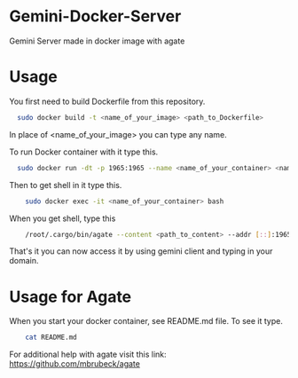 # Gemini-Docker-Server
Gemini Server made in docker image with agate

# Usage
You first need to build Dockerfile from this repository.

```bash
  sudo docker build -t <name_of_your_image> <path_to_Dockerfile>
```

In place of <name_of_your_image> you can type any name.

To run Docker container with it type this.

```bash
  sudo docker run -dt -p 1965:1965 --name <name_of_your_container> <name_of_your_image>
```

Then to get shell in it type this.
```bash
	sudo docker exec -it <name_of_your_container> bash
```

When you get shell, type this 
```bash
	/root/.cargo/bin/agate --content <path_to_content> --addr [::]:1965 --addr 0.0.0.0:1965 --hostname <your_domain.com> --lang en-US
```

That's it you can now access it by using gemini client and typing in your domain.

# Usage for Agate

When you start your docker container, see README.md file.
To see it type.

```bash
    cat README.md
```

For additional help with agate visit this link: https://github.com/mbrubeck/agate
